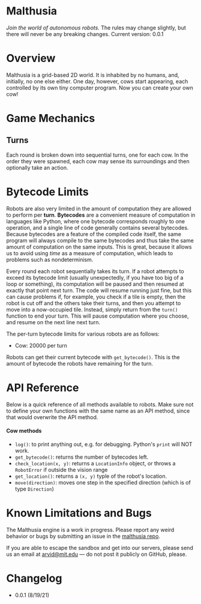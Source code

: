 # Malthusia

_Join the world of autonomous robots._
The rules may change slightly, but there will never be any breaking changes. Current version: 0.0.1

# Overview

Malthusia is a grid-based 2D world. It is inhabited by no humans, and, initially, no one else either. One day, however, cows start appearing, each controlled by its own tiny computer program. Now you can create your own cow!

# Game Mechanics

## Turns

Each round is broken down into sequential turns, one for each cow.
In the order they were spawned, each cow may sense its surroundings and then optionally take an action.

# Bytecode Limits

Robots are also very limited in the amount of computation they are allowed to perform per **turn**.
**Bytecodes** are a convenient measure of computation in languages like Python,
where one bytecode corresponds roughly to one operation,
and a single line of code generally contains several bytecodes.
Because bytecodes are a feature of the compiled code itself, the same program will always compile to the same bytecodes and thus take the same amount of computation on the same inputs.
This is great, because it allows us to avoid using _time_ as a measure of computation, which leads to problems such as nondeterminism.

Every round each robot sequentially takes its turn.
If a robot attempts to exceed its bytecode limit (usually unexpectedly, if you have too big of a loop or something),
its computation will be paused and then resumed at exactly that point next turn.
The code will resume running just fine, but this can cause problems if, for example, you check if a tile is empty, then the robot is cut off and the others take their turns, and then you attempt to move into a now-occupied tile.
Instead, simply return from the `turn()` function to end your turn.
This will pause computation where you choose, and resume on the next line next turn.

The per-turn bytecode limits for various robots are as follows:
- Cow: 20000 per turn

Robots can get their current bytecode with `get_bytecode()`. This is the amount of bytecode the robots have remaining for the turn.

# API Reference

Below is a quick reference of all methods available to robots. Make sure not to define your own functions with the same name as an API method, since that would overwrite the API method.

#### Cow methods

- `log()`: to print anything out, e.g. for debugging. Python's `print` will NOT work.
- `get_bytecode()`: returns the number of bytecodes left.
- `check_location(x, y)`: returns a `LocationInfo` object, or throws a `RobotError` if outside the vision range
- `get_location()`: returns a `(x, y)` typle of the robot's location.
- `move(direction)`: moves one step in the specified direction (which is of type `Direction`)

# Known Limitations and Bugs

The Malthusia engine is a work in progress. Please report any weird behavior or bugs by submitting an issue in the [malthusia repo](https://github.com/arvid220u/malthusia/issues).

If you are able to escape the sandbox and get into our servers, please send us an email at [arvid@mit.edu](mailto:arvid@mit.edu) — do not post it publicly on GitHub, please.

# Changelog

- 0.0.1 (8/19/21)